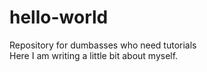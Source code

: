 # hello-world
Repository for dumbasses who need tutorials
<br>Here I am writing a little bit about myself.
